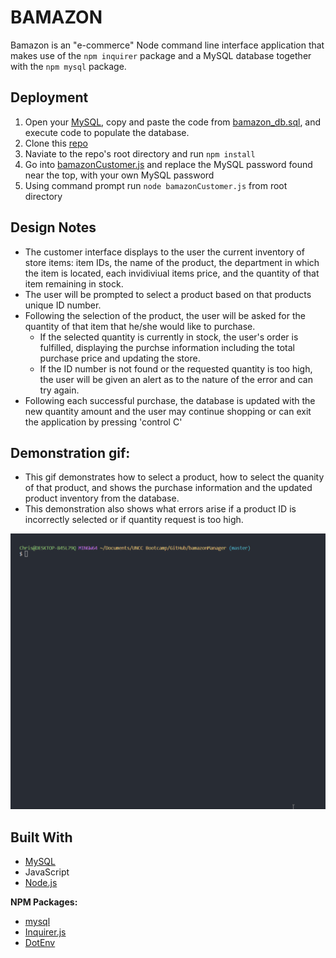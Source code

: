 # BAMAZON

Bamazon is an "e-commerce" Node command line interface application that makes use of the `npm inquirer` package and a MySQL database 
together with the `npm mysql` package. 
   
   
## Deployment

1. Open your [MySQL](https://dev.mysql.com/doc/), copy and paste the code from [bamazon_db.sql](bamazon_db.sql), and execute code to populate the database.
2. Clone this [repo](https://github.com/ChrisBoyce886/bamazon.git)
3. Naviate to the repo's root directory and run `npm install` 
4. Go into [bamazonCustomer.js](bamazonCustomer.js) and replace the MySQL password found near the top, with your own MySQL password 
5. Using command prompt run `node bamazonCustomer.js` from root directory

   
## Design Notes

* The customer interface displays to the user the current inventory of store items: item IDs, the name of the product, the department in
which the item is located, each invidiviual items price, and the quantity of that item remaining in stock. 
* The user will be prompted to select a product based on that products unique ID number. 
* Following the selection of the product, the user will be asked for the quantity of that item that he/she would like to purchase. 
  * If the selected quantity is currently in stock, the user's order is fulfilled, displaying the purchse information including 
    the total purchase price and updating the store.
   * If the ID number is not found or the requested quantity is too high, the user will be given an alert as to the nature of the error and can try again.
* Following each successful purchase, the database is updated with the new quantity amount and the user may continue shopping or can exit 
the application by pressing 'control C'
     
## Demonstration gif:

* This gif demonstrates how to select a product, how to select the quanity of that product, and shows the purchase information and the updated product inventory from the database. 
* This demonstration also shows what errors arise if a product ID is incorrectly selected or if quantity request is too high.  
   
![BamazonGif](screenshot/bamazon.gif "bamazon.gif")

     
## Built With

* [MySQL](https://dev.mysql.com/doc/)
* JavaScript
* [Node.js](https://nodejs.org/en/docs/)

**NPM Packages:**
  * [mysql](https://www.npmjs.com/package/mysql)
  * [Inquirer.js](https://www.npmjs.com/package/inquirer)
  * [DotEnv](https://www.npmjs.com/package/dotenv)
  

